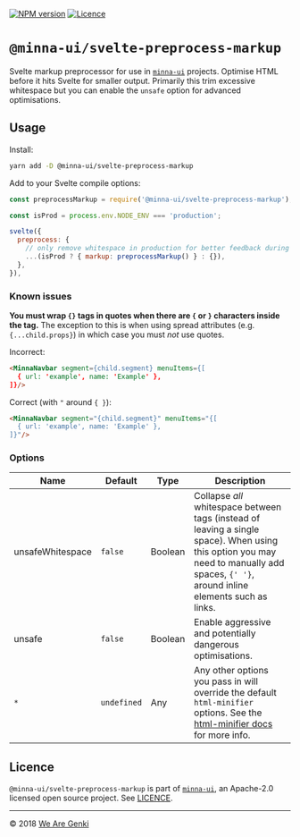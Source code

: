 <!-- markdownlint-disable first-line-h1 ol-prefix -->

[![NPM version](https://img.shields.io/npm/v/@minna-ui/svelte-preprocess-markup.svg)](https://www.npmjs.com/package/@minna-ui/svelte-preprocess-markup)
[![Licence](https://img.shields.io/npm/l/@minna-ui/svelte-preprocess-markup.svg)](https://github.com/WeAreGenki/minna-ui/blob/master/LICENCE)

# `@minna-ui/svelte-preprocess-markup`

Svelte markup preprocessor for use in [`minna-ui`](https://github.com/WeAreGenki/minna-ui) projects. Optimise HTML before it hits Svelte for smaller output. Primarily this trim excessive whitespace but you can enable the `unsafe` option for advanced optimisations.

## Usage

Install:

```sh
yarn add -D @minna-ui/svelte-preprocess-markup
```

Add to your Svelte compile options:

```js
const preprocessMarkup = require('@minna-ui/svelte-preprocess-markup');

const isProd = process.env.NODE_ENV === 'production';

svelte({
  preprocess: {
    // only remove whitespace in production for better feedback during development
    ...(isProd ? { markup: preprocessMarkup() } : {}),
  },
}),
```

### Known issues

**You must wrap `{}` tags in quotes when there are `{` or `}` characters inside the tag.** The exception to this is when using spread attributes (e.g. `{...child.props}`) in which case you must _not_ use quotes.

Incorrect:

```html
<MinnaNavbar segment={child.segment} menuItems={[
  { url: 'example', name: 'Example' },
]}/>
```

Correct (with `"` around `{ }`):

```html
<MinnaNavbar segment="{child.segment}" menuItems="{[
  { url: 'example', name: 'Example' },
]}"/>
```

### Options

| Name | Default | Type | Description |
| --- | --- | --- | --- |
| unsafeWhitespace | `false` | Boolean | Collapse _all_ whitespace between tags (instead of leaving a single space). When using this option you may need to manually add spaces, `{' '}`, around inline elements such as links. |
| unsafe | `false` | Boolean | Enable aggressive and potentially dangerous optimisations. |
| `*` | `undefined` | Any | Any other options you pass in will override the default `html-minifier` options. See the [html-minifier docs](https://github.com/kangax/html-minifier) for more info. |

## Licence

`@minna-ui/svelte-preprocess-markup` is part of [`minna-ui`](https://github.com/WeAreGenki/minna-ui), an Apache-2.0 licensed open source project. See [LICENCE](https://github.com/WeAreGenki/minna-ui/blob/master/LICENCE).

-----

© 2018 [We Are Genki](https://wearegenki.com)
